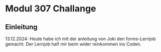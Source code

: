 # Modul 307 Challange

## Einleitung

13.12.2024: Heute habe ich mit der anleitung von Joki den forms-Lernjob gemacht. Der Lernjob half mir beim wider reinkommen ins Coden.
